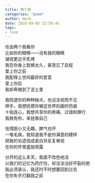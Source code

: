 ```yaml
---
title: 两个我
categories: "poem"
author: Herb
date: 2018-09-05 22:59:45
tags: 
- love
---
```

任由两个我看你\
比如你的眼睛——没有我的眼睛\
凝视更近乎炙烤\
我在你身上耽搁太久，甚至忘了启程\
爱上你之前\
我配得上世间最好的爱意\
爱上你后\
我却卑微到了泥土里

我知道你的种种缺点，也没法视而不见\
伸手，我想抚摸你被这世界刻画的伤痕\
十指连心，我想共享你的疼痛、过错和罪行\
我赦免你，来拯救自己

怯懦胆小又无趣，脾气也坏\
一堆毛病，我知道我不是你满意的模样\
把我的劣迹烧成瓷白并反复审视\
在你的怀里盛放雨露

分开的这么多天，我面不改色地活\
以我们的记忆为药疗伤，却没法治好开裂的疤\
我必须承认，我还时不时想要回到过去\
在你失手打翻我之前